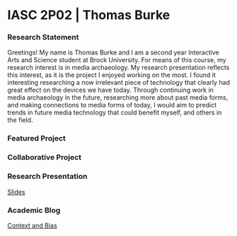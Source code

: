 # IASC 2P02 | Thomas Burke

### Research Statement 

Greetings! My name is Thomas Burke and I am a second year Interactive Arts and Science student at Brock University. For means of this course, my research interest is in media archaeology. My research presentation reflects this interest, as it is the project I enjoyed working on the most. I found it interesting researching a now irrelevant piece of technology that clearly had great effect on the devices we have today. Through continuing work in media archaeology in the future, researching more about past media forms, and making connections to media forms of today, I would aim to predict trends in future media technology that could benefit myself, and others in the field.

### Featured Project



### Collaborative Project

### Research Presentation

[Slides](reveal/index.html)

### Academic Blog

[Context and Bias](blog)








